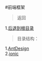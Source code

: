 #前端框架  
> 返回 
 
1.[后退到根目录](https://github.com/dandelion936/studyNotes/blob/master/README.md)  

> 目录结构：
  
  1.[AntDesign](https://github.com/dandelion936/studyNotes/blob/master/frame/AntDesign/README.md)  
  2.[ionic](https://github.com/dandelion936/studyNotes/blob/master/frame/ionic/README.md)